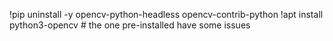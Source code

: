 

<!--
 * @version:
 * @Author:  StevenJokess https://github.com/StevenJokess
 * @Date: 2020-12-13 23:15:28
 * @LastEditors:  StevenJokess https://github.com/StevenJokess
 * @LastEditTime: 2020-12-13 23:15:29
 * @Description:
 * @TODO::
 * @Reference:https://colab.research.google.com/drive/16jcaJoc6bCFAQ96jDe2HwtXj7BMD_-m5#scrollTo=a65jM_VFF2Hr
-->
!pip uninstall -y opencv-python-headless opencv-contrib-python
!apt install python3-opencv  # the one pre-installed have some issues
